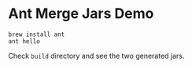 Ant Merge Jars Demo
===================

```
brew install ant
ant hello
```

Check `build` directory and see the two generated jars.